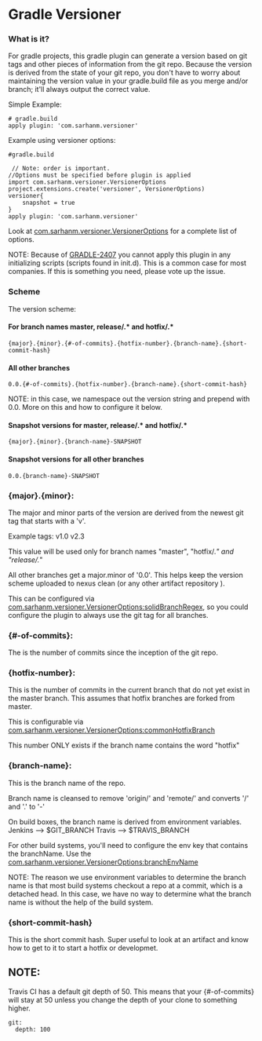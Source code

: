 # Gradle Versioner

### What is it?

For gradle projects, this gradle plugin can generate a version based on git tags and other pieces of information from the git repo. Because the version is derived from the state of your git repo, you don't have to worry about maintaining the version value in your gradle.build file as you merge and/or branch; it'll always output the correct value.

Simple Example:
    
    # gradle.build
    apply plugin: 'com.sarhanm.versioner'
    
Example using versioner options:

    #gradle.build

     // Note: order is important.
    //Options must be specified before plugin is applied
    import com.sarhanm.versioner.VersionerOptions
    project.extensions.create('versioner', VersionerOptions)
    versioner{
        snapshot = true
    }
    apply plugin: 'com.sarhanm.versioner'

Look at [com.sarhanm.versioner.VersionerOptions](../src/main/groovy/com/sarhanm/versioner/VersionerOptions.groovy) for a complete list of options.

NOTE: Because of [GRADLE-2407](https://issues.gradle.org/browse/GRADLE-2407) you cannot apply this plugin in any initializing scripts (scripts found in init.d).
This is a common case for most companies. If this is something you need, please vote up the issue.

### Scheme

The version scheme:

#### For branch names master, release/.* and hotfix/.*

    {major}.{minor}.{#-of-commits}.{hotfix-number}.{branch-name}.{short-commit-hash}
 
#### All other branches

    0.0.{#-of-commits}.{hotfix-number}.{branch-name}.{short-commit-hash}

NOTE: in this case, we namespace out the version string and prepend with 0.0. More on this and how to configure it below. 

#### Snapshot versions for master, release/.* and hotfix/.*
    
    {major}.{minor}.{branch-name}-SNAPSHOT

#### Snapshot versions for all other branches

    0.0.{branch-name}-SNAPSHOT    

### {major}.{minor}:

The major and minor parts of the version are derived from the newest git tag that starts with a 'v'. 
 
Example tags:
    v1.0
    v2.3

This value will be used only for branch names "master", "hotfix/.*" and "release/.*"

All other branches get a major.minor of '0.0'. This helps keep the version scheme uploaded to nexus clean (or any other artifact repository ).
 
This can be configured via [com.sarhanm.versioner.VersionerOptions:solidBranchRegex](../src/main/groovy/com/sarhanm/versioner/VersionerOptions.groovy), so you could configure the plugin to always use the git tag for all branches. 
 
### {#-of-commits}:
 
The is the number of commits since the inception of the git repo.
  
### {hotfix-number}:

This is the number of commits in the current branch that do not yet exist in the master branch. This assumes that hotfix branches are forked from master. 

This is configurable via [com.sarhanm.versioner.VersionerOptions:commonHotfixBranch](../src/main/groovy/com/sarhanm/versioner/VersionerOptions.groovy)

This number ONLY exists if the branch name contains the word "hotfix"

### {branch-name}:

This is the branch name of the repo. 

Branch name is cleansed to remove 'origin/' and 'remote/' and converts '/' and '.' to '-'

On build boxes, the branch name is derived from environment variables.
Jenkins --> $GIT_BRANCH
Travis --> $TRAVIS_BRANCH

For other build systems, you'll need to configure the env key that contains the branchName. Use the [com.sarhanm.versioner.VersionerOptions:branchEnvName](../src/main/groovy/com/sarhanm/versioner/VersionerOptions.groovy)

NOTE: The reason we use environment variables to determine the branch name is that most build systems checkout a repo at a commit, which is a detached head. In this case, we have no way to determine what the branch name is without the help of the build system.

### {short-commit-hash}

This is the short commit hash. Super useful to look at an artifact and know how to get to it to start a hotfix or developmet.

## NOTE:
Travis CI has a default git depth of 50. This means that your {#-of-commits} will stay at 50 unless you change the depth of your clone to something higher.

```
git:
  depth: 100
```
